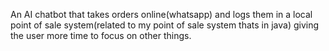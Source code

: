An AI chatbot that takes orders online(whatsapp) and logs them in a local point of sale system(related to my point of sale system thats in java)  giving the user more time to focus on other things.
